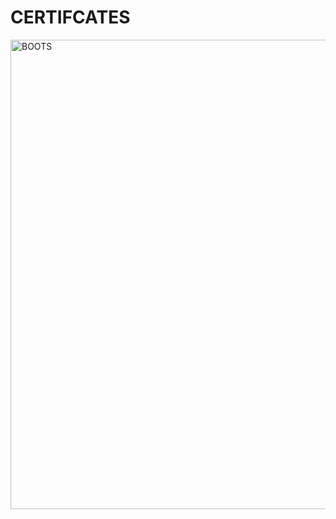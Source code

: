 # CERTIFCATES
<img width="982" height="751" alt="BOOTS" src="https://github.com/user-attachments/assets/8b787170-396a-4185-a995-25658390543d" />
